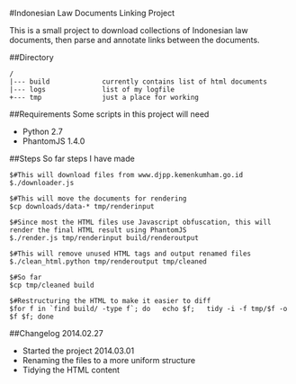 #Indonesian Law Documents Linking Project

This is a small project to download collections of Indonesian law documents, then parse and annotate links between the documents.

##Directory
```
/
|--- build             currently contains list of html documents
|--- logs              list of my logfile
+--- tmp               just a place for working
```

##Requirements
Some scripts in this project will need
- Python 2.7
- PhantomJS 1.4.0

##Steps
So far steps I have made

```
$#This will download files from www.djpp.kemenkumham.go.id
$./downloader.js

$#This will move the documents for rendering
$cp downloads/data-* tmp/renderinput

$#Since most the HTML files use Javascript obfuscation, this will render the final HTML result using PhantomJS
$./render.js tmp/renderinput build/renderoutput

$#This will remove unused HTML tags and output renamed files
$./clean_html.python tmp/renderoutput tmp/cleaned

$#So far
$cp tmp/cleaned build

$#Restructuring the HTML to make it easier to diff
$for f in `find build/ -type f`; do   echo $f;   tidy -i -f tmp/$f -o $f $f; done

```

##Changelog
2014.02.27 
- Started the project
2014.03.01 
- Renaming the files to a more uniform structure
- Tidying the HTML content